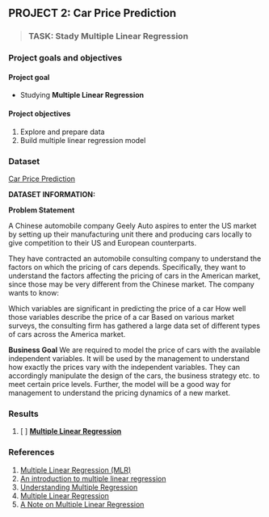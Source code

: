 ## PROJECT 2: Car Price Prediction

> ### TASK: Stady Multiple Linear Regression
> 

### Project goals and objectives

#### Project goal

- Studying **Multiple Linear Regression**

#### Project objectives

1. Explore and prepare data 
2. Build multiple linear regression model


### Dataset

[Car Price Prediction](https://www.kaggle.com/hellbuoy/car-price-prediction)

**DATASET INFORMATION:**

**Problem Statement**

A Chinese automobile company Geely Auto aspires to enter the US market by setting up their manufacturing unit there and producing cars locally to give competition to their US and European counterparts.

They have contracted an automobile consulting company to understand the factors on which the pricing of cars depends. Specifically, they want to understand the factors affecting the pricing of cars in the American market, since those may be very different from the Chinese market. The company wants to know:

Which variables are significant in predicting the price of a car
How well those variables describe the price of a car
Based on various market surveys, the consulting firm has gathered a large data set of different types of cars across the America market.

**Business Goal**
We are required to model the price of cars with the available independent variables. It will be used by the management to understand how exactly the prices vary with the independent variables. They can accordingly manipulate the design of the cars, the business strategy etc. to meet certain price levels. Further, the model will be a good way for management to understand the pricing dynamics of a new market.


### Results

1. [ ] [**Multiple Linear Regression**]()



### References

1. [Multiple Linear Regression (MLR)](https://www.investopedia.com/terms/m/mlr.asp)
2. [An introduction to multiple linear regression](https://www.scribbr.com/statistics/multiple-linear-regression/)
3. [Understanding Multiple Regression](https://towardsdatascience.com/understanding-multiple-regression-249b16bde83e)
4. [Multiple Linear Regression](https://milnepublishing.geneseo.edu/natural-resources-biometrics/chapter/chapter-8-multiple-linear-regression/)
5. [A Note on Multiple Linear Regression](https://www.analyticssteps.com/blogs/multiple-linear-regression)

